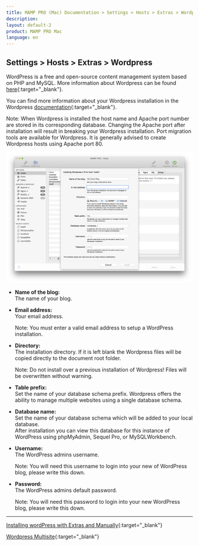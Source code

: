 ```yaml
---
title: MAMP PRO (Mac) Documentation > Settings > Hosts > Extras > Wordpress
description: 
layout: default-2
product: MAMP PRO Mac
language: en
---
```


## Settings > Hosts > Extras > Wordpress

WordPress is a free and open-source content management system based on PHP and MySQL. More information about Wordpress can be found [here](https://www.wordpress.org){:target="_blank"}.

You can find more information about your Wordpress installation in the Wordpress [documentation](https://codex.wordpress.org/Main_Page){:target="_blank"}.

<div class="alert" role="alert">
Note: When Wordpress is installed the host name and Apache port number are stored in its corresponding database. Changing the Apache port after installation will result in breaking your Wordpress installation. Port migration tools are available for Wordpress. It is generally advised to create Wordpress hosts using Apache port 80.
</div>


![MAMP](/en/MAMP-PRO-Mac/Settings/Hosts/Extras/WordPress/WordPress.png)

*  **Name of the blog:**  
   The name of your blog.

*  **Email address:**  
   Your email address.  
   <div class="alert" role="alert"> 
   Note: You must enter a valid email address to setup a WordPress installation.
   </div>

*  **Directory:**  
   The installation directory. If it is left blank the Wordpress files will be copied directly to the document root folder.  
   <div class="alert" role="alert">    
   Note: Do not install over a previous installation of Wordpress! Files will be overwritten without warning.  
   </div>

*  **Table prefix:**  
   Set the name of your database schema prefix. Wordpress offers the ability to manage multiple websites using a single database schema.

*  **Database name:**  
   Set the name of your database schema which will be added to your local database.  
   After installation you can view this database for this instance of WordPress using phpMyAdmin, Sequel Pro, or           MySQLWorkbench. 
 
*  **Username:**  
   The WordPress admins username.
   <div class="alert" role="alert"> 
   Note: You will need this username to login into your new of WordPress blog, please write this down.
   </div>

*  **Password:**  
   The WordPress admins default password.  
   <div class="alert" role="alert"> 
   Note: You will need this password to login into your new WordPress blog, please write this down.
   </div>

---

<i class="fa fa-play-circle-o fa-lg" aria-hidden="true"></i>  [Installing wordPress with Extras and Manually](https://www.youtube.com/watch?v=pZ7J4Ai-RxQ){:target="_blank"}

<i class="fa fa-play-circle-o fa-lg" aria-hidden="true"></i>  [Wordpress Multisite](https://www.youtube.com/watch?v=7pDvR9E94Og){:target="_blank"}




